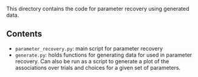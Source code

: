 This directory contains the code for parameter recovery using generated data.

## Contents
- `parameter_recovery.py`: main script for parameter recovery
- `generate.py`: holds functions for generating data for used in parameter recovery. Can also be run as a script to generate a plot of the associations over trials and choices for a given set of parameters.